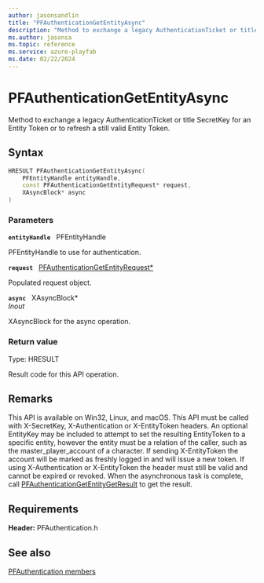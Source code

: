 ```yaml
---
author: jasonsandlin
title: "PFAuthenticationGetEntityAsync"
description: "Method to exchange a legacy AuthenticationTicket or title SecretKey for an Entity Token or to refresh a still valid Entity Token."
ms.author: jasonsa
ms.topic: reference
ms.service: azure-playfab
ms.date: 02/22/2024
---
```


# PFAuthenticationGetEntityAsync  

Method to exchange a legacy AuthenticationTicket or title SecretKey for an Entity Token or to refresh a still valid Entity Token.  

## Syntax  
  
```cpp
HRESULT PFAuthenticationGetEntityAsync(  
    PFEntityHandle entityHandle,  
    const PFAuthenticationGetEntityRequest* request,  
    XAsyncBlock* async  
)  
```  
  
### Parameters  
  
**`entityHandle`** &nbsp; PFEntityHandle  
  
PFEntityHandle to use for authentication.  
  
**`request`** &nbsp; [PFAuthenticationGetEntityRequest*](../../pfauthenticationtypes/structs/pfauthenticationgetentityrequest.md)  
  
Populated request object.  
  
**`async`** &nbsp; XAsyncBlock*  
*_Inout_*  
  
XAsyncBlock for the async operation.  
  
  
### Return value
Type: HRESULT
  
Result code for this API operation.
  
## Remarks  
  
This API is available on Win32, Linux, and macOS. This API must be called with X-SecretKey, X-Authentication or X-EntityToken headers. An optional EntityKey may be included to attempt to set the resulting EntityToken to a specific entity, however the entity must be a relation of the caller, such as the master_player_account of a character. If sending X-EntityToken the account will be marked as freshly logged in and will issue a new token. If using X-Authentication or X-EntityToken the header must still be valid and cannot be expired or revoked. When the asynchronous task is complete, call [PFAuthenticationGetEntityGetResult](pfauthenticationgetentitygetresult.md) to get the result.
  
## Requirements  
  
**Header:** PFAuthentication.h
  
## See also  
[PFAuthentication members](../pfauthentication_members.md)  

  
  
